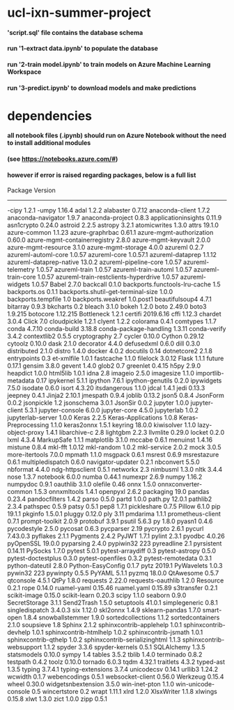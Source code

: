 # ucl-ixn-summer-project
#### 'script.sql' file contains the database schema 
#### run '1-extract data.ipynb' to populate the database
#### run '2-train model.ipynb' to train models on Azure Machine Learning Workspace
#### run '3-predict.ipynb' to download models and make predictions

# dependencies
#### all notebook files (.ipynb) should run on Azure Notebook without the need to install additional modules
#### (see https://notebooks.azure.com/#)
#### however if error is raised regarding packages, below is a full list 
Package                              Version
------------------------------------ ---------
-cipy                                1.2.1
-umpy                                1.16.4
adal                                 1.2.2
alabaster                            0.7.12
anaconda-client                      1.7.2
anaconda-navigator                   1.9.7
anaconda-project                     0.8.3
applicationinsights                  0.11.9
asn1crypto                           0.24.0
astroid                              2.2.5
astropy                              3.2.1
atomicwrites                         1.3.0
attrs                                19.1.0
azure-common                         1.1.23
azure-graphrbac                      0.61.1
azure-mgmt-authorization             0.60.0
azure-mgmt-containerregistry         2.8.0
azure-mgmt-keyvault                  2.0.0
azure-mgmt-resource                  3.1.0
azure-mgmt-storage                   4.0.0
azureml                              0.2.7
azureml-automl-core                  1.0.57
azureml-core                         1.0.57.1
azureml-dataprep                     1.1.12
azureml-dataprep-native              13.0.2
azureml-pipeline-core                1.0.57
azureml-telemetry                    1.0.57
azureml-train                        1.0.57
azureml-train-automl                 1.0.57
azureml-train-core                   1.0.57
azureml-train-restclients-hyperdrive 1.0.57
azureml-widgets                      1.0.57
Babel                                2.7.0
backcall                             0.1.0
backports.functools-lru-cache        1.5
backports.os                         0.1.1
backports.shutil-get-terminal-size   1.0.0
backports.tempfile                   1.0
backports.weakref                    1.0.post1
beautifulsoup4                       4.7.1
bitarray                             0.9.3
bkcharts                             0.2
bleach                               3.1.0
bokeh                                1.2.0
boto                                 2.49.0
boto3                                1.9.215
botocore                             1.12.215
Bottleneck                           1.2.1
certifi                              2019.6.16
cffi                                 1.12.3
chardet                              3.0.4
Click                                7.0
cloudpickle                          1.2.1
clyent                               1.2.2
colorama                             0.4.1
comtypes                             1.1.7
conda                                4.7.10
conda-build                          3.18.8
conda-package-handling               1.3.11
conda-verify                         3.4.2
contextlib2                          0.5.5
cryptography                         2.7
cycler                               0.10.0
Cython                               0.29.12
cytoolz                              0.10.0
dask                                 2.1.0
decorator                            4.4.0
defusedxml                           0.6.0
dill                                 0.3.0
distributed                          2.1.0
distro                               1.4.0
docker                               4.0.2
docutils                             0.14
dotnetcore2                          2.1.8
entrypoints                          0.3
et-xmlfile                           1.0.1
fastcache                            1.1.0
filelock                             3.0.12
Flask                                1.1.1
future                               0.17.1
gensim                               3.8.0
gevent                               1.4.0
glob2                                0.7
greenlet                             0.4.15
h5py                                 2.9.0
heapdict                             1.0.0
html5lib                             1.0.1
idna                                 2.8
imageio                              2.5.0
imagesize                            1.1.0
importlib-metadata                   0.17
ipykernel                            5.1.1
ipython                              7.6.1
ipython-genutils                     0.2.0
ipywidgets                           7.5.0
isodate                              0.6.0
isort                                4.3.20
itsdangerous                         1.1.0
jdcal                                1.4.1
jedi                                 0.13.3
jeepney                              0.4.1
Jinja2                               2.10.1
jmespath                             0.9.4
joblib                               0.13.2
json5                                0.8.4
JsonForm                             0.0.2
jsonpickle                           1.2
jsonschema                           3.0.1
JsonSir                              0.0.2
jupyter                              1.0.0
jupyter-client                       5.3.1
jupyter-console                      6.0.0
jupyter-core                         4.5.0
jupyterlab                           1.0.2
jupyterlab-server                    1.0.0
Keras                                2.2.5
Keras-Applications                   1.0.8
Keras-Preprocessing                  1.1.0
keras2onnx                           1.5.1
keyring                              18.0.0
kiwisolver                           1.1.0
lazy-object-proxy                    1.4.1
libarchive-c                         2.8
lightgbm                             2.2.3
llvmlite                             0.29.0
locket                               0.2.0
lxml                                 4.3.4
MarkupSafe                           1.1.1
matplotlib                           3.1.0
mccabe                               0.6.1
menuinst                             1.4.16
mistune                              0.8.4
mkl-fft                              1.0.12
mkl-random                           1.0.2
mkl-service                          2.0.2
mock                                 3.0.5
more-itertools                       7.0.0
mpmath                               1.1.0
msgpack                              0.6.1
msrest                               0.6.9
msrestazure                          0.6.1
multipledispatch                     0.6.0
navigator-updater                    0.2.1
nbconvert                            5.5.0
nbformat                             4.4.0
ndg-httpsclient                      0.5.1
networkx                             2.3
nimbusml                             1.3.0
nltk                                 3.4.4
nose                                 1.3.7
notebook                             6.0.0
numba                                0.44.1
numexpr                              2.6.9
numpy                                1.16.2
numpydoc                             0.9.1
oauthlib                             3.1.0
olefile                              0.46
onnx                                 1.5.0
onnxconverter-common                 1.5.3
onnxmltools                          1.4.1
openpyxl                             2.6.2
packaging                            19.0
pandas                               0.23.4
pandocfilters                        1.4.2
parso                                0.5.0
partd                                1.0.0
path.py                              12.0.1
pathlib2                             2.3.4
pathspec                             0.5.9
patsy                                0.5.1
pep8                                 1.7.1
pickleshare                          0.7.5
Pillow                               6.1.0
pip                                  19.1.1
pkginfo                              1.5.0.1
pluggy                               0.12.0
ply                                  3.11
pmdarima                             1.1.1
prometheus-client                    0.7.1
prompt-toolkit                       2.0.9
protobuf                             3.9.1
psutil                               5.6.3
py                                   1.8.0
pyasn1                               0.4.6
pycodestyle                          2.5.0
pycosat                              0.6.3
pycparser                            2.19
pycrypto                             2.6.1
pycurl                               7.43.0.3
pyflakes                             2.1.1
Pygments                             2.4.2
PyJWT                                1.7.1
pylint                               2.3.1
pyodbc                               4.0.26
pyOpenSSL                            19.0.0
pyparsing                            2.4.0
pypiwin32                            223
pyreadline                           2.1
pyrsistent                           0.14.11
PySocks                              1.7.0
pytest                               5.0.1
pytest-arraydiff                     0.3
pytest-astropy                       0.5.0
pytest-doctestplus                   0.3.0
pytest-openfiles                     0.3.2
pytest-remotedata                    0.3.1
python-dateutil                      2.8.0
Python-EasyConfig                    0.1.7
pytz                                 2019.1
PyWavelets                           1.0.3
pywin32                              223
pywinpty                             0.5.5
PyYAML                               5.1.1
pyzmq                                18.0.0
QtAwesome                            0.5.7
qtconsole                            4.5.1
QtPy                                 1.8.0
requests                             2.22.0
requests-oauthlib                    1.2.0
Resource                             0.2.1
rope                                 0.14.0
ruamel-yaml                          0.15.46
ruamel.yaml                          0.15.89
s3transfer                           0.2.1
scikit-image                         0.15.0
scikit-learn                         0.20.3
scipy                                1.1.0
seaborn                              0.9.0
SecretStorage                        3.1.1
Send2Trash                           1.5.0
setuptools                           41.0.1
simplegeneric                        0.8.1
singledispatch                       3.4.0.3
six                                  1.12.0
skl2onnx                             1.4.9
sklearn-pandas                       1.7.0
smart-open                           1.8.4
snowballstemmer                      1.9.0
sortedcollections                    1.1.2
sortedcontainers                     2.1.0
soupsieve                            1.8
Sphinx                               2.1.2
sphinxcontrib-applehelp              1.0.1
sphinxcontrib-devhelp                1.0.1
sphinxcontrib-htmlhelp               1.0.2
sphinxcontrib-jsmath                 1.0.1
sphinxcontrib-qthelp                 1.0.2
sphinxcontrib-serializinghtml        1.1.3
sphinxcontrib-websupport             1.1.2
spyder                               3.3.6
spyder-kernels                       0.5.1
SQLAlchemy                           1.3.5
statsmodels                          0.10.0
sympy                                1.4
tables                               3.5.2
tblib                                1.4.0
terminado                            0.8.2
testpath                             0.4.2
toolz                                0.10.0
tornado                              6.0.3
tqdm                                 4.32.1
traitlets                            4.3.2
typed-ast                            1.3.5
typing                               3.7.4.1
typing-extensions                    3.7.4
unicodecsv                           0.14.1
urllib3                              1.24.2
wcwidth                              0.1.7
webencodings                         0.5.1
websocket-client                     0.56.0
Werkzeug                             0.15.4
wheel                                0.30.0
widgetsnbextension                   3.5.0
win-inet-pton                        1.1.0
win-unicode-console                  0.5
wincertstore                         0.2
wrapt                                1.11.1
xlrd                                 1.2.0
XlsxWriter                           1.1.8
xlwings                              0.15.8
xlwt                                 1.3.0
zict                                 1.0.0
zipp                                 0.5.1
